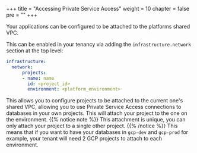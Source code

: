 +++
title = "Accessing Private Service Access"
weight = 10
chapter = false
pre = ""
+++


Your applications can be configured to be attached to the platforms shared VPC.

This can be enabled in your tenancy via adding the `infrastructure.network` section at the top level:

```yaml
infrastructure:
  network:
      projects:
      - name: name
        id: <project_id>
        environment: <platform_environment>
```
This allows you to configure projects to be attached to the current one's shared VPC, allowing you to use Private Service Access connections to databases in your own projects. This will attach your project to the one on the environment. 
{{% notice note %}}
  This attachment is unique, you can only attach your project to a single other project.
{{% /notice %}}
This means that if you want to have your databases in `gcp-dev` and `gcp-prod` for example, your tenant will need 2 GCP projects to attach to each environment.

